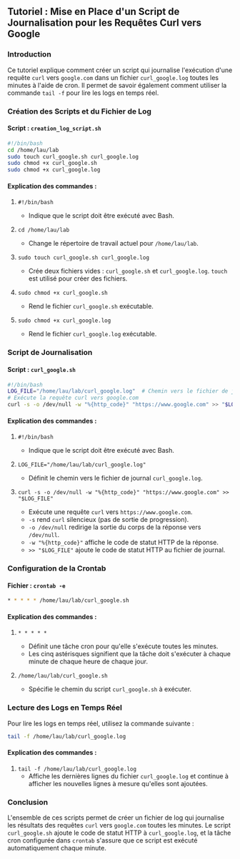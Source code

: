 ## Tutoriel : Mise en Place d'un Script de Journalisation pour les Requêtes Curl vers Google

### Introduction
Ce tutoriel explique comment créer un script qui journalise l'exécution d'une requête `curl` vers `google.com` dans un fichier `curl_google.log` toutes les minutes à l'aide de cron. Il permet de savoir également comment utiliser la commande `tail -f` pour lire les logs en temps réel.

### Création des Scripts et du Fichier de Log

#### Script : `creation_log_script.sh`
```bash
#!/bin/bash
cd /home/lau/lab
sudo touch curl_google.sh curl_google.log
sudo chmod +x curl_google.sh
sudo chmod +x curl_google.log
```

#### Explication des commandes :
1. `#!/bin/bash`
   - Indique que le script doit être exécuté avec Bash.

2. `cd /home/lau/lab`
   - Change le répertoire de travail actuel pour `/home/lau/lab`.

3. `sudo touch curl_google.sh curl_google.log`
   - Crée deux fichiers vides : `curl_google.sh` et `curl_google.log`. `touch` est utilisé pour créer des fichiers.

4. `sudo chmod +x curl_google.sh`
   - Rend le fichier `curl_google.sh` exécutable.

5. `sudo chmod +x curl_google.log`
   - Rend le fichier `curl_google.log` exécutable.

### Script de Journalisation

#### Script : `curl_google.sh`
```bash
#!/bin/bash
LOG_FILE="/home/lau/lab/curl_google.log"  # Chemin vers le fichier de journal
# Exécute la requête curl vers google.com
curl -s -o /dev/null -w "%{http_code}" "https://www.google.com" >> "$LOG_FILE"
```

#### Explication des commandes :
1. `#!/bin/bash`
   - Indique que le script doit être exécuté avec Bash.

2. `LOG_FILE="/home/lau/lab/curl_google.log"`
   - Définit le chemin vers le fichier de journal `curl_google.log`.

3. `curl -s -o /dev/null -w "%{http_code}" "https://www.google.com" >> "$LOG_FILE"`
   - Exécute une requête `curl` vers `https://www.google.com`.
   - `-s` rend `curl` silencieux (pas de sortie de progression).
   - `-o /dev/null` redirige la sortie du corps de la réponse vers `/dev/null`.
   - `-w "%{http_code}"` affiche le code de statut HTTP de la réponse.
   - `>> "$LOG_FILE"` ajoute le code de statut HTTP au fichier de journal.

### Configuration de la Crontab

#### Fichier : `crontab -e`
```bash
* * * * * /home/lau/lab/curl_google.sh
```

#### Explication des commandes :
1. `* * * * *`
   - Définit une tâche cron pour qu'elle s'exécute toutes les minutes.
   - Les cinq astérisques signifient que la tâche doit s'exécuter à chaque minute de chaque heure de chaque jour.

2. `/home/lau/lab/curl_google.sh`
   - Spécifie le chemin du script `curl_google.sh` à exécuter.

### Lecture des Logs en Temps Réel

Pour lire les logs en temps réel, utilisez la commande suivante :
```bash
tail -f /home/lau/lab/curl_google.log
```

#### Explication des commandes :
1. `tail -f /home/lau/lab/curl_google.log`
   - Affiche les dernières lignes du fichier `curl_google.log` et continue à afficher les nouvelles lignes à mesure qu'elles sont ajoutées.

### Conclusion

L'ensemble de ces scripts permet de créer un fichier de log qui journalise les résultats des requêtes `curl` vers `google.com` toutes les minutes. Le script `curl_google.sh` ajoute le code de statut HTTP à `curl_google.log`, et la tâche cron configurée dans `crontab` s'assure que ce script est exécuté automatiquement chaque minute.